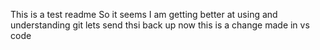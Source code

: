 This is a test readme
So it seems I am getting better at using and understanding git
lets send thsi back up now
this is a change made in vs code